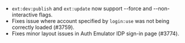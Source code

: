 - `ext:dev:publish` and `ext:update` now support --force and --non-interactive flags.
- Fixes issue where account specified by `login:use` was not being correctly loaded (#3759).
- Fixes minor layout issues in Auth Emulator IDP sign-in page (#3774).

